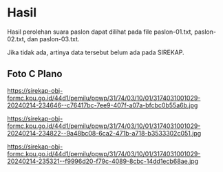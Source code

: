 # Hasil

Hasil perolehan suara paslon dapat dilihat pada file paslon-01.txt, paslon-02.txt, dan paslon-03.txt.

Jika tidak ada, artinya data tersebut belum ada pada SIREKAP.

## Foto C Plano

https://sirekap-obj-formc.kpu.go.id/44d1/pemilu/ppwp/31/74/03/10/01/3174031001029-20240214-234646--c76417bc-7ee9-407f-a07a-bfcbc0b55a6b.jpg

https://sirekap-obj-formc.kpu.go.id/44d1/pemilu/ppwp/31/74/03/10/01/3174031001029-20240214-234822--9a48bc08-6ca2-471b-a718-b3533302c051.jpg

https://sirekap-obj-formc.kpu.go.id/44d1/pemilu/ppwp/31/74/03/10/01/3174031001029-20240214-235321--f9996d20-f79c-4089-8cbc-14dd1ecb68ae.jpg

